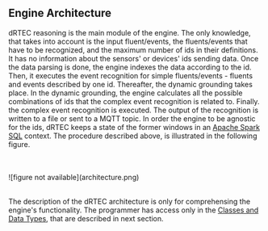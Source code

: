 ## Engine Architecture

dRTEC reasoning is the main module of the engine. The only knowledge, that takes into account is the input fluent/events, the fluents/events that have to be recognized,
and the maximum number of ids in their definitions. It has no information about the sensors' or devices' ids sending data. 
Once the data parsing is done, the engine indexes the data according to the id. Then, it executes
the event recognition for simple fluents/events - fluents and events described by one id. Thereafter, the dynamic grounding takes place.
In the dynamic grounding, the engine calculates all the possible combinations of ids that the complex event recognition is related to. Finally. 
the complex event recognition is executed. The output of the recognition is written to a file or sent to a MQTT topic. In order the engine to be agnostic for the ids, 
dRTEC keeps a state of the former windows in an [Apache Spark SQL](http://spark.apache.org/sql/) context. The procedure described above, is illustrated in the following figure.


<br />
<br />
![figure not available](architecture.png)
<br />
<br />


The description of the dRTEC architecture is only for comprehensing the engine's functionality. The programmer has access only in the 
[Classes and Data Types](2_1_classes_and_data_types.md), that are described in next section.
